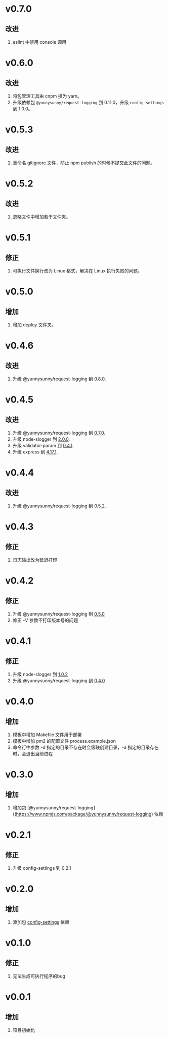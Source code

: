# v0.7.0
## 改进
1. eslint 中禁用 console 调用

# v0.6.0
## 改进
1. 将包管理工具由 cnpm 换为 yarn。
2. 升级依赖包 `@yunnysunny/request-logging` 到 0.11.0，升级 `config-settings` 到 1.0.0。


# v0.5.3
## 改进
1. 重命名 gitignore 文件，防止 npm publish 的时候不提交此文件的问题。

# v0.5.2
## 改进
1. 忽略文件中增加若干文件夹。

# v0.5.1
## 修正
1. 可执行文件换行改为 Linux 格式，解决在 Linux 执行失败的问题。

# v0.5.0
## 增加
1. 增加 deploy 文件夹。

# v0.4.6
## 改进
1. 升级 @yunnysunny/request-logging 到 [0.8.0](https://github.com/yunnysunny/request-log/blob/master/CHANGELOG.md#v080).

# v0.4.5
## 改进
1. 升级 @yunnysunny/request-logging 到 [0.7.0](https://github.com/yunnysunny/request-log/blob/master/CHANGELOG.md#v070).
2. 升级 node-slogger 到 [2.0.0](https://github.com/yunnysunny/slogger/blob/master/changelog.md#v200).
3. 升级 validator-param 到 [0.4.1](https://github.com/yunnysunny/validator-param/blob/master/changelog.md#v041).
4. 升级 express 到 [4.17.1](https://github.com/expressjs/express/blob/master/History.md#4171--2019-05-25).

# v0.4.4
## 改进
1. 升级  @yunnysunny/request-logging 到 [0.5.2](https://github.com/yunnysunny/request-log/blob/master/CHANGELOG.md#v052).

# v0.4.3
## 修正
1. 日志输出改为延迟打印

# v0.4.2
## 修正
1. 升级 @yunnysunny/request-logging 到 [0.5.0](https://github.com/yunnysunny/request-log/blob/master/CHANGELOG.md#v050)
2. 修正 -V 参数不打印版本号的问题

# v0.4.1
## 修正
1. 升级 node-slogger 到 [1.0.2](https://github.com/yunnysunny/slogger/blob/master/changelog.md#v102)
2. 升级 @yunnysunny/request-logging 到 [0.4.0](https://github.com/yunnysunny/request-log/blob/master/CHANGELOG.md#v040)

# v0.4.0
## 增加
1. 模板中增加 Makefile 文件用于部署
2. 模板中增加 pm2 的配置文件 process.example.json
3. 命令行中参数 -d 指定的目录不存在时会级联创建目录，-a 指定的目录存在时，会退出当前进程

# v0.3.0
## 增加
1. 增加包 [@yunnysunny/request-logging]((https://www.npmjs.com/package/@yunnysunny/request-logging) 依赖

# v0.2.1
## 修正
1. 升级 config-settings 到 0.2.1

# v0.2.0
## 增加
1. 添加包 [config-settings](https://www.npmjs.com/package/config-settings) 依赖

# v0.1.0
## 修正
1. 无法生成可执行程序的bug

# v0.0.1
## 增加
1. 项目初始化